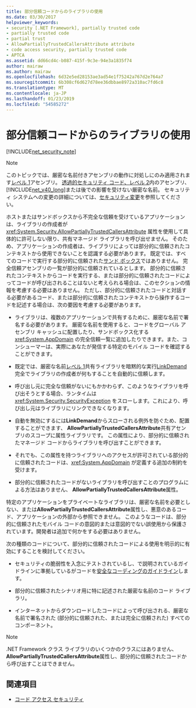 ```yaml
---
title: 部分信頼コードからのライブラリの使用
ms.date: 03/30/2017
helpviewer_keywords:
- security [.NET Framework], partially trusted code
- partially trusted code
- partial trust
- AllowPartiallyTrustedCallersAttribute attribute
- code access security, partially trusted code
- APTCA
ms.assetid: dd66cd4c-b087-415f-9c3e-94e3a1835f74
author: mairaw
ms.author: mairaw
ms.openlocfilehash: 6d32e5ed28153ae3ad54e1f75242a767d2e764a7
ms.sourcegitcommit: 6b308cf6d627d78ee36dbbae8972a310ac7fd6c8
ms.translationtype: MT
ms.contentlocale: ja-JP
ms.lasthandoff: 01/23/2019
ms.locfileid: "54585272"
---
```

# <a name="using-libraries-from-partially-trusted-code"></a>部分信頼コードからのライブラリの使用
[!INCLUDE[net_security_note](../../../includes/net-security-note-md.md)]  
  
> [!NOTE]
>  このトピックでは、厳密な名前付きアセンブリの動作に対処しにのみ適用されます[レベル 1](../../../docs/framework/misc/security-transparent-code-level-1.md)アセンブリ。 [透過的セキュリティ コード、レベル 2](../../../docs/framework/misc/security-transparent-code-level-2.md)内のアセンブリ、[!INCLUDE[net_v40_long](../../../includes/net-v40-long-md.md)]または後での影響を受けない厳密な名前。 セキュリティ システムへの変更の詳細については、[セキュリティ変更](../../../docs/framework/security/security-changes.md)を参照してください。  
  
 ホストまたはサンドボックスから不完全な信頼を受けているアプリケーションは、ライブラリの作成者が <xref:System.Security.AllowPartiallyTrustedCallersAttribute> 属性を使用して具体的に許可しない限り、共有マネージド ライブラリを呼び出せません。 そのため、アプリケーションの作成者は、ライブラリによっては部分的に信頼されたコンテキストから使用できないことを認識する必要があります。 既定では、すべてのコードで実行する部分的に信頼された[サンド ボックス](../../../docs/framework/misc/how-to-run-partially-trusted-code-in-a-sandbox.md)ではありません。 完全信頼アセンブリの一覧が部分的に信頼されているとします。 部分的に信頼されたコンテキストからコードを実行する、または部分的に信頼されたコードによってコードが呼び出されることはないと考えられる場合は、このセクションの情報を考慮する必要はありません。 ただし、部分的に信頼されたコードと対話する必要があるコード、または部分的に信頼されたコンテキストから操作するコードを記述する場合は、次の要因を考慮する必要があります。  
  
-   ライブラリは、複数のアプリケーションで共有するために、厳密な名前で署名する必要があります。 厳密な名前を使用すると、コードをグローバル アセンブリ キャッシュに配置したり、サンドボックス化する <xref:System.AppDomain> の完全信頼一覧に追加したりできます。また、コンシューマーは、実際にあなたが発信する特定のモバイル コードを確認することができます。  
  
-   既定では、厳密な名前[レベル 1](../../../docs/framework/misc/security-transparent-code-level-1.md)共有ライブラリを暗黙的な実行[LinkDemand](../../../docs/framework/misc/link-demands.md)完全でライブラリの作成者が何もすることを自動的に信頼します。  
  
-   呼び出し元に完全な信頼がないにもかかわらず、このようなライブラリを呼び出そうとする場合、ランタイムは <xref:System.Security.SecurityException> をスローします。これにより、呼び出し元はライブラリにリンクできなくなります。  
  
-   自動を無効にするには**LinkDemand**からスローされる例外を防ぐため、配置することができます、 **AllowPartiallyTrustedCallersAttribute**共有アセンブリのスコープに属性ライブラリです。 この属性により、部分的に信頼されたマネージド コードからライブラリを呼び出すことができます。  
  
-   それでも、この属性を持つライブラリへのアクセスが許可されている部分的に信頼されたコードは、<xref:System.AppDomain> が定義する追加の制約を受けます。  
  
-   部分的に信頼されたコードがないライブラリを呼び出すことのプログラムによる方法はありません、 **AllowPartiallyTrustedCallersAttribute**属性。  
  
 特定のアプリケーションをプライベートなライブラリは、厳密な名前を必要としない、または**AllowPartiallyTrustedCallersAttribute**属性し、悪意のあるコード、アプリケーションの外部から参照できません。 このようなコードは、部分的に信頼されたモバイル コードの意図的または意図的でない誤使用から保護されています。開発者は追加で何かをする必要はありません。  
  
 次の種類のコードについて、部分的に信頼されたコードによる使用を明示的に有効にすることを検討してください。  
  
-   セキュリティの脆弱性を入念にテストされているし、で説明されているガイドラインに準拠しているがコードを[安全なコーディングのガイドライン](../../../docs/standard/security/secure-coding-guidelines.md)します。  
  
-   部分的に信頼されたシナリオ用に特に記述された厳密な名前のコード ライブラリ。  
  
-   インターネットからダウンロードしたコードによって呼び出される、厳密な名前で署名された (部分的に信頼された、または完全に信頼された) すべてのコンポーネント。   
  
> [!NOTE]
>  .NET Framework クラス ライブラリのいくつかのクラスにはありません、 **AllowPartiallyTrustedCallersAttribute**属性し、部分的に信頼されたコードから呼び出すことはできません。  
  
## <a name="see-also"></a>関連項目
- [コード アクセス セキュリティ](../../../docs/framework/misc/code-access-security.md)
